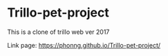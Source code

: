 # Trillo-pet-project
This is a clone of trillo web ver 2017

Link page: https://phonng.github.io/Trillo-pet-project/
